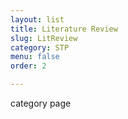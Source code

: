 ```yaml
---
layout: list
title: Literature Review
slug: LitReview
category: STP
menu: false
order: 2

---
```


category page